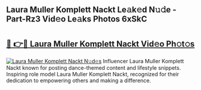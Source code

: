 ## Laura Muller Komplett Nackt Le𝚊k𝚎d N𝚞𝚍e - Part-Rz3 Vid𝚎o Le𝚊ks Photos 6xSkC

# <h2><a href="http://fb0sz3.evod.top/?m=Laura+Muller+Komplett+Nackt">🔗 👉🔴 Laura Muller Komplett Nackt Vid𝚎o Ph𝚘t𝚘s</a></h2>

[![Laura Muller Komplett Nackt N𝚞d𝚎s](https://i.imgur.com/8V9OHl7.gif)](http://fb0sz3.evod.top/?m=Laura+Muller+Komplett+Nackt)
Influencer Laura Muller Komplett Nackt known for posting dance-themed content and lifestyle snippets. Inspiring role model Laura Muller Komplett Nackt, recognized for their dedication to empowering others and making a difference. 
